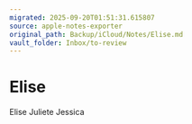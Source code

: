 ```yaml
---
migrated: 2025-09-20T01:51:31.615807
source: apple-notes-exporter
original_path: Backup/iCloud/Notes/Elise.md
vault_folder: Inbox/to-review
---
```

# Elise

Elise 
Juliete
Jessica
